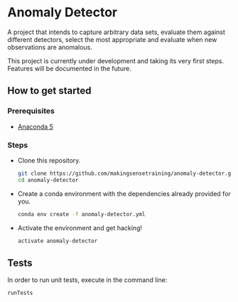# Anomaly Detector

A project that intends to capture arbitrary data sets, evaluate them against different detectors, select the most appropriate and evaluate when new observations are anomalous.

This project is currently under development and taking its very first steps. Features will be documented in the future.

## How to get started

### Prerequisites

- [Anaconda 5](https://www.anaconda.com/)

### Steps

- Clone this repository.

    ```sh
    git clone https://github.com/makingsensetraining/anomaly-detector.git
    cd anomaly-detector
    ```

- Create a conda environment with the dependencies already provided for you.

    ```sh
    conda env create -f anomaly-detector.yml
    ```

- Activate the environment and get hacking!

    ```sh
    activate anomaly-detector
    ```

## Tests

In order to run unit tests, execute in the command line:

```sh
runTests
```